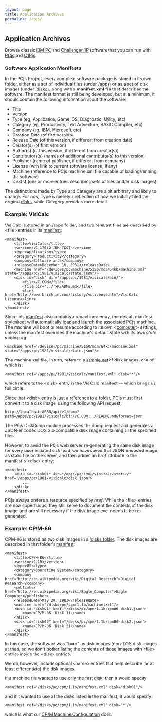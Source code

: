 ```yaml
---
layout: page
title: Application Archives
permalink: /apps/
---
```


Application Archives
---
Browse classic [IBM PC](pc/) and [Challenger 1P](c1p/) software that you can run with [PCjs](/docs/about/pcjs/)
and [C1Pjs](/docs/c1pjs/).

### Software Application Manifests

In the PCjs Project, every complete software package is stored in its own folder, either as a set of individual
files (under [/apps](/apps/)) or as a set of disk images (under [/disks](/disks/)), along with a **manifest.xml**
file that describes the software.  The manifest format is still being developed, but at a minimum, it should contain
the following information about the software:

- Title
- Version
- Type (eg, Application, Game, OS, Diagnostic, Utility, etc)
- Category (eg, Productivity, Text Adventure, BASIC Compiler, etc)
- Company (eg, IBM, Microsoft, etc)
- Creation Date (of first version)
- Release Date (of this version, if different from creation date)
- Creator(s) (of first version)
- Author(s) (of this version, if different from creator(s))
- Contributors(s) (names of additional contributor(s) to this version)
- Publisher (name of publisher, if different from company)
- License (with link to current software license, if any)
- Machine (reference to PCjs machine.xml file capable of loading/running the software)
- Disk(s) (one or more entries describing sets of files and/or disk images)

The distinctions made by Type and Category are a bit arbitrary and likely to change.  For now,
Type is merely a reflection of how we initially filed the original [disks](/disks/pc/), while Category
provides more detail.

### Example: VisiCalc

VisiCalc is stored in an [/apps folder](/apps/pc/1981/visicalc/), and two relevant files are
described by &lt;file&gt; entries in its [manifest](/apps/pc/1981/visicalc/manifest.xml):

	<manifest>
		<title>VisiCalc</title>
		<version>VC-176Y2-IBM-TEST</version>
		<type>Application</type>
		<category>Productivity</category>
		<company>Software Arts</company>
    	<releaseDate>December 16, 1981</releaseDate>
		<machine href="/devices/pc/machine/5150/mda/64kb/machine.xml" state="/apps/pc/1981/visicalc/state.json"/>
		<disk id="disk" dir="/apps/pc/1981/visicalc/bin/">
			<file>VC.COM</file>
			<file dir="../">README.md</file>
			<link href="http://www.bricklin.com/history/vclicense.htm">VisiCalc License</link>
		</disk>
	</manifest>

Since this [manifest](/apps/pc/1981/visicalc/manifest.xml) also contains a &lt;machine&gt; entry,
the default manifest stylesheet will automatically load and launch the associated
[PCjs machine](/devices/pc/machine/5150/mda/64kb/machine.xml).  The machine will boot or resume according
to its own &lt;[computer](/docs/pcjs/computer/)&gt; settings, unless the manifest overrides the machine's
default state with its own *state* setting; eg:

	<machine href="/devices/pc/machine/5150/mda/64kb/machine.xml" state="/apps/pc/1981/visicalc/state.json"/>

The machine.xml file, in turn, refers to a [sample set](/disks/pc/samples.xml) of disk images, one of which is:
 
	<manifest ref="/apps/pc/1981/visicalc/manifest.xml" disk="*"/>
 	
which refers to the &lt;disk&gt; entry in the VisiCalc manifest -- which brings us full circle.

Since that &lt;disk&gt; entry is just a reference to a folder, PCjs must first convert it to a disk image,
using the following API request:

	http://localhost:8088/api/v1/dump?path=/apps/pc/1981/visicalc/bin/VC.COM;../README.md&format=json

The PCjs DiskDump module processes the dump request and generates a JSON-encoded DOS 2.x-compatible disk image
containing all the specified files.

However, to avoid the PCjs web server re-generating the same disk image for every user-initiated disk load, we
have saved that JSON-encoded image as static file on the server, and then added an *href* attribute to the manifest's
&lt;disk&gt; entry:

	<manifest>
		<disk id="disk01" dir="/apps/pc/1981/visicalc/static/" href="/apps/pc/1981/visicalc/disk.json">
			...
		</disk>
	</manifest>

PCjs always prefers a resource specified by *href*.  While the &lt;file&gt; entries are now superfluous, they
still serve to document the contents of the disk image, and are still necessary if the disk image ever needs to
be re-generated.

### Example: CP/M-86

CPM-86 is stored as two disk images in a [/disks folder](/disks/pc/cpm/1.1b/). The disk images are described in that
folder's [manifest](/disks/pc/cpm/1.1b/manifest.xml):

	<manifest>
		<title>CP/M-86</title>
		<version>1.1B</version>
		<type>OS</type>
		<category>Operating System</category>
		<company href="http://en.wikipedia.org/wiki/Digital_Research">Digital Research</company>
		<publisher href="http://en.wikipedia.org/wiki/Eagle_Computer">Eagle Computer</publisher>
		<releaseDate>May 20, 1983</releaseDate>
		<machine href="/disks/pc/cpm/1.1b/machine.xml"/>
		<disk id="disk01" href="/disks/pc/cpm/1.1b/cpm86-disk1.json">
			<name>CP/M-86 (Disk 1)</name>
		</disk>
		<disk id="disk02" href="/disks/pc/cpm/1.1b/cpm86-disk2.json">
			<name>CP/M-86 (Disk 2)</name>
		</disk>
	</manifest>
	
In this case, the software was "born" as disk images (non-DOS disk images at that), so we don't
bother listing the contents of those images with &lt;file&gt; entries inside the &lt;disk&gt; entries.

We do, however, include optional &lt;name&gt; entries that help describe (or at least differentiate)
the disk images.

If a machine file wanted to use only the first disk, then it would specify:

	<manifest ref="/disks/pc/cpm/1.1b/manifest.xml" disk="disk01"/>
	
and if it wanted to use all the disks listed in the manifest, it would specify:

	<manifest ref="/disks/pc/cpm/1.1b/manifest.xml" disk="*"/>

which is what our [CP/M Machine Configuration](/disks/pc/cpm/1.1b/machine.xml) does.
